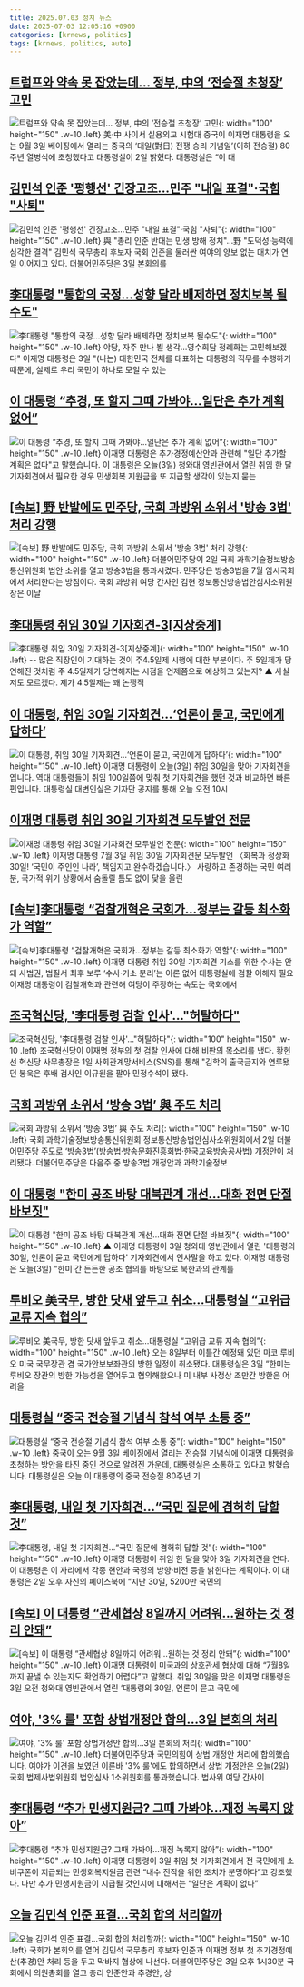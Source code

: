 ```yaml
---
title: 2025.07.03 정치 뉴스
date: 2025-07-03 12:05:16 +0900
categories: [krnews, politics]
tags: [krnews, politics, auto]
---
```

## [트럼프와 약속 못 잡았는데… 정부, 中의 ‘전승절 초청장’ 고민](https://n.news.naver.com/mnews/article/023/0003914737)

![트럼프와 약속 못 잡았는데… 정부, 中의 ‘전승절 초청장’ 고민](https://mimgnews.pstatic.net/image/origin/023/2025/07/03/3914737.jpg?type=nf220_150){: width="100" height="150" .w-10 .left}
美·中 사이서 실용외교 시험대 중국이 이재명 대통령을 오는 9월 3일 베이징에서 열리는 중국의 ‘대일(對日) 전쟁 승리 기념일’(이하 전승절) 80주년 열병식에 초청했다고 대통령실이 2일 밝혔다. 대통령실은 “이 대

## [김민석 인준 '평행선' 긴장고조…민주 "내일 표결"·국힘 "사퇴"](https://n.news.naver.com/mnews/article/001/0015482963)

![김민석 인준 '평행선' 긴장고조…민주 "내일 표결"·국힘 "사퇴"](https://mimgnews.pstatic.net/image/origin/001/2025/07/02/15482963.jpg?type=nf220_150){: width="100" height="150" .w-10 .left}
與 "총리 인준 반대는 민생 방해 정치"…野 "도덕성·능력에 심각한 결격" 김민석 국무총리 후보자 국회 인준을 둘러싼 여야의 양보 없는 대치가 연일 이어지고 있다. 더불어민주당은 3일 본회의를

## [李대통령 "통합의 국정…성향 달라 배제하면 정치보복 될수도"](https://n.news.naver.com/mnews/article/001/0015485248)

![李대통령 "통합의 국정…성향 달라 배제하면 정치보복 될수도"](https://mimgnews.pstatic.net/image/origin/001/2025/07/03/15485248.jpg?type=nf220_150){: width="100" height="150" .w-10 .left}
야당, 자주 만나 뵐 생각…영수회담 정례화는 고민해보겠다" 이재명 대통령은 3일 "(나는) 대한민국 전체를 대표하는 대통령의 직무를 수행하기 때문에, 실제로 우리 국민이 하나로 모일 수 있는

## [이 대통령 “추경, 또 할지 그때 가봐야…일단은 추가 계획 없어”](https://n.news.naver.com/mnews/article/056/0011981901)

![이 대통령 “추경, 또 할지 그때 가봐야…일단은 추가 계획 없어”](https://mimgnews.pstatic.net/image/origin/056/2025/07/03/11981901.jpg?type=nf220_150){: width="100" height="150" .w-10 .left}
이재명 대통령은 추가경정예산안과 관련해 "일단 추가할 계획은 없다"고 말했습니다. 이 대통령은 오늘(3일) 청와대 영빈관에서 열린 취임 한 달 기자회견에서 필요한 경우 민생회복 지원금을 또 지급할 생각이 있는지 묻는

## [[속보] 野 반발에도 민주당, 국회 과방위 소위서 '방송 3법' 처리 강행](https://n.news.naver.com/mnews/article/469/0000873831)

![[속보] 野 반발에도 민주당, 국회 과방위 소위서 '방송 3법' 처리 강행](https://mimgnews.pstatic.net/image/origin/469/2025/07/02/873831.jpg?type=nf220_150){: width="100" height="150" .w-10 .left}
더불어민주당이 2일 국회 과학기술정보방송통신위원회 법안 소위를 열고 방송3법을 통과시켰다. 민주당은 방송3법을 7월 임시국회에서 처리한다는 방침이다. 국회 과방위 여당 간사인 김현 정보통신방송법안심사소위원장은 이날

## [李대통령 취임 30일 기자회견-3[지상중계]](https://n.news.naver.com/mnews/article/001/0015485358)

![李대통령 취임 30일 기자회견-3[지상중계]](https://mimgnews.pstatic.net/image/origin/001/2025/07/03/15485358.jpg?type=nf220_150){: width="100" height="150" .w-10 .left}
-- 많은 직장인이 기대하는 것이 주4.5일제 시행에 대한 부분이다. 주 5일제가 당연해진 것처럼 주 4.5일제가 당연해지는 시점을 언제쯤으로 예상하고 있는지? ▲ 사실 저도 모르겠다. 제가 4.5일제는 꽤 논쟁적

## [이 대통령, 취임 30일 기자회견…‘언론이 묻고, 국민에게 답하다’](https://n.news.naver.com/mnews/article/056/0011981664)

![이 대통령, 취임 30일 기자회견…‘언론이 묻고, 국민에게 답하다’](https://mimgnews.pstatic.net/image/origin/056/2025/07/03/11981664.jpg?type=nf220_150){: width="100" height="150" .w-10 .left}
이재명 대통령이 오늘(3일) 취임 30일을 맞아 기자회견을 엽니다. 역대 대통령들이 취임 100일쯤에 맞춰 첫 기자회견을 했던 것과 비교하면 빠른 편입니다. 대통령실 대변인실은 기자단 공지를 통해 오늘 오전 10시

## [이재명 대통령 취임 30일 기자회견 모두발언 전문](https://n.news.naver.com/mnews/article/020/0003645522)

![이재명 대통령 취임 30일 기자회견 모두발언 전문](https://mimgnews.pstatic.net/image/origin/020/2025/07/03/3645522.jpg?type=nf220_150){: width="100" height="150" .w-10 .left}
이재명 대통령 7월 3일 취임 30일 기자회견문 모두발언 〈회복과 정상화 30일! ‘국민이 주인인 나라’, 책임지고 완수하겠습니다.〉 사랑하고 존경하는 국민 여러분, 국가적 위기 상황에서 숨돌릴 틈도 없이 닻을 올린

## [[속보]李대통령 “검찰개혁은 국회가…정부는 갈등 최소화가 역할”](https://n.news.naver.com/mnews/article/009/0005518927)

![[속보]李대통령 “검찰개혁은 국회가…정부는 갈등 최소화가 역할”](https://mimgnews.pstatic.net/image/origin/009/2025/07/03/5518927.jpg?type=nf220_150){: width="100" height="150" .w-10 .left}
이재명 대통령 취임 30일 기자회견 기소를 위한 수사는 안돼 사법권, 법질서 최후 보루 ‘수사·기소 분리’는 이론 없어 대통령실에 검찰 이해자 필요 이재명 대통령이 검찰개혁과 관련해 여당이 주장하는 속도는 국회에서

## [조국혁신당, '李대통령 검찰 인사'…"허탈하다"](https://n.news.naver.com/mnews/article/014/0005371712)

![조국혁신당, '李대통령 검찰 인사'…"허탈하다"](https://mimgnews.pstatic.net/image/origin/014/2025/07/03/5371712.jpg?type=nf220_150){: width="100" height="150" .w-10 .left}
조국혁신당이 이재명 정부의 첫 검찰 인사에 대해 비판의 목소리를 냈다. 황현선 혁신당 사무총장은 1일 사회관계망서비스(SNS)를 통해 "김학의 출국금지와 연루됐던 봉욱은 후배 검사인 이규원을 팔아 민정수석이 됐다.

## [국회 과방위 소위서 ‘방송 3법’ 與 주도 처리](https://n.news.naver.com/mnews/article/005/0001787118)

![국회 과방위 소위서 ‘방송 3법’ 與 주도 처리](https://mimgnews.pstatic.net/image/origin/005/2025/07/02/1787118.jpg?type=nf220_150){: width="100" height="150" .w-10 .left}
국회 과학기술정보방송통신위원회 정보통신방송법안심사소위원회에서 2일 더불어민주당 주도로 ‘방송3법’(방송법·방송문화진흥회법·한국교육방송공사법) 개정안이 처리됐다. 더불어민주당은 다음주 중 방송3법 개정안과 과학기술정보

## [이 대통령 "한미 공조 바탕 대북관계 개선…대화 전면 단절 바보짓"](https://n.news.naver.com/mnews/article/055/0001271946)

![이 대통령 "한미 공조 바탕 대북관계 개선…대화 전면 단절 바보짓"](https://mimgnews.pstatic.net/image/origin/055/2025/07/03/1271946.jpg?type=nf220_150){: width="100" height="150" .w-10 .left}
▲ 이재명 대통령이 3일 청와대 영빈관에서 열린 '대통령의 30일, 언론이 묻고 국민에게 답하다' 기자회견에서 인사말을 하고 있다. 이재명 대통령은 오늘(3일) "한미 간 든든한 공조 협의를 바탕으로 북한과의 관계를

## [루비오 美국무, 방한 닷새 앞두고 취소…대통령실 “고위급 교류 지속 협의”](https://n.news.naver.com/mnews/article/020/0003645514)

![루비오 美국무, 방한 닷새 앞두고 취소…대통령실 “고위급 교류 지속 협의”](https://mimgnews.pstatic.net/image/origin/020/2025/07/03/3645514.jpg?type=nf220_150){: width="100" height="150" .w-10 .left}
오는 8일부터 이틀간 예정돼 있던 마코 루비오 미국 국무장관 겸 국가안보보좌관의 방한 일정이 취소됐다. 대통령실은 3일 “한미는 루비오 장관의 방한 가능성을 열어두고 협의해왔으나 미 내부 사정상 조만간 방한은 어려울

## [대통령실 “중국 전승절 기념식 참석 여부 소통 중”](https://n.news.naver.com/mnews/article/056/0011981401)

![대통령실 “중국 전승절 기념식 참석 여부 소통 중”](https://mimgnews.pstatic.net/image/origin/056/2025/07/02/11981401.jpg?type=nf220_150){: width="100" height="150" .w-10 .left}
중국이 오는 9월 3일 베이징에서 열리는 전승절 기념식에 이재명 대통령을 초청하는 방안을 타진 중인 것으로 알려진 가운데, 대통령실은 소통하고 있다고 밝혔습니다. 대통령실은 오늘 이 대통령의 중국 전승절 80주년 기

## [李대통령, 내일 첫 기자회견…“국민 질문에 겸허히 답할 것”](https://n.news.naver.com/mnews/article/020/0003645345)

![李대통령, 내일 첫 기자회견…“국민 질문에 겸허히 답할 것”](https://mimgnews.pstatic.net/image/origin/020/2025/07/02/3645345.jpg?type=nf220_150){: width="100" height="150" .w-10 .left}
이재명 대통령이 취임 한 달을 맞아 3일 기자회견을 연다. 이 대통령은 이 자리에서 각종 현안과 국정의 방향·비전 등을 밝힌다는 계획이다. 이 대통령은 2일 오후 자신의 페이스북에 “지난 30일, 5200만 국민의

## [[속보] 이 대통령 “관세협상 8일까지 어려워…원하는 것 정리 안돼”](https://n.news.naver.com/mnews/article/028/0002754097)

![[속보] 이 대통령 “관세협상 8일까지 어려워…원하는 것 정리 안돼”](https://mimgnews.pstatic.net/image/origin/028/2025/07/03/2754097.jpg?type=nf220_150){: width="100" height="150" .w-10 .left}
이재명 대통령이 미국과의 상호관세 협상에 대해 “7월8일까지 끝낼 수 있는지도 확언하기 어렵다”고 말했다. 취임 30일을 맞은 이재명 대통령은 3일 오전 청와대 영빈관에서 열린 ‘대통령의 30일, 언론이 묻고 국민에

## [여야, '3% 룰' 포함 상법개정안 합의…3일 본회의 처리](https://n.news.naver.com/mnews/article/437/0000446963)

![여야, '3% 룰' 포함 상법개정안 합의…3일 본회의 처리](https://mimgnews.pstatic.net/image/origin/437/2025/07/02/446963.jpg?type=nf220_150){: width="100" height="150" .w-10 .left}
더불어민주당과 국민의힘이 상법 개정안 처리에 합의했습니다. 여야가 이견을 보였던 이른바 '3% 룰'에도 합의하면서 상법 개정안은 오늘(2일) 국회 법제사법위원회 법안심사 1소위원회를 통과했습니다. 법사위 여당 간사이

## [李대통령 “추가 민생지원금? 그때 가봐야…재정 녹록지 않아”](https://n.news.naver.com/mnews/article/020/0003645538)

![李대통령 “추가 민생지원금? 그때 가봐야…재정 녹록지 않아”](https://mimgnews.pstatic.net/image/origin/020/2025/07/03/3645538.jpg?type=nf220_150){: width="100" height="150" .w-10 .left}
이재명 대통령이 3일 취임 첫 기자회견에서 전 국민에게 소비쿠폰이 지급되는 민생회복지원금 관련 “내수 진작을 위한 조치가 분명하다”고 강조했다. 다만 추가 민생지원금이 지급될 것인지에 대해서는 “일단은 계획이 없다”

## [오늘 김민석 인준 표결…국회 합의 처리할까](https://n.news.naver.com/mnews/article/088/0000956908)

![오늘 김민석 인준 표결…국회 합의 처리할까](https://mimgnews.pstatic.net/image/origin/088/2025/07/03/956908.jpg?type=nf220_150){: width="100" height="150" .w-10 .left}
국회가 본회의를 열어 김민석 국무총리 후보자 인준과 이재명 정부 첫 추가경정예산(추경)안 처리 등을 두고 막바지 협상에 나선다. 더불어민주당은 3일 오후 1시30분 국회에서 의원총회를 열고 총리 인준안과 추경안, 상

